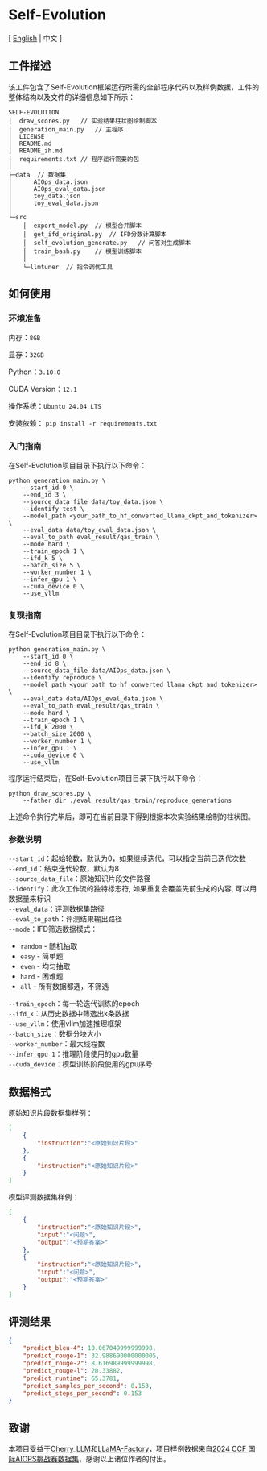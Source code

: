 # Self-Evolution

\[ [English](README.md) | 中文 \]

## 工件描述

该工件包含了Self-Evolution框架运行所需的全部程序代码以及样例数据，工件的整体结构以及文件的详细信息如下所示：

```
SELF-EVOLUTION       
│  draw_scores.py   // 实验结果柱状图绘制脚本
│  generation_main.py   // 主程序
│  LICENSE
│  README.md
│  README_zh.md
│  requirements.txt // 程序运行需要的包
│
├─data  // 数据集
│      AIOps_data.json
│      AIOps_eval_data.json
│      toy_data.json
│      toy_eval_data.json
│
└─src
    │  export_model.py  // 模型合并脚本
    │  get_ifd_original.py  // IFD分数计算脚本
    │  self_evolution_generate.py   // 问答对生成脚本
    │  train_bash.py    // 模型训练脚本
    │
    └─llmtuner  // 指令调优工具
```

## 如何使用

### 环境准备

内存：`8GB`

显存：`32GB`

Python：`3.10.0`

CUDA Version：`12.1`

操作系统：`Ubuntu 24.04 LTS`

安装依赖： `pip install -r requirements.txt`

### 入门指南

在Self-Evolution项目目录下执行以下命令：

```shell
python generation_main.py \
    --start_id 0 \
    --end_id 3 \
    --source_data_file data/toy_data.json \
    --identify test \
    --model_path <your_path_to_hf_converted_llama_ckpt_and_tokenizer> \
    --eval_data data/toy_eval_data.json \
    --eval_to_path eval_result/qas_train \
    --mode hard \
    --train_epoch 1 \
    --ifd_k 5 \
    --batch_size 5 \
    --worker_number 1 \
    --infer_gpu 1 \
    --cuda_device 0 \
    --use_vllm
```

### 复现指南

在Self-Evolution项目目录下执行以下命令：

```shell
python generation_main.py \
    --start_id 0 \
    --end_id 8 \
    --source_data_file data/AIOps_data.json \
    --identify reproduce \
    --model_path <your_path_to_hf_converted_llama_ckpt_and_tokenizer> \
    --eval_data data/AIOps_eval_data.json \
    --eval_to_path eval_result/qas_train \
    --mode hard \
    --train_epoch 1 \
    --ifd_k 2000 \
    --batch_size 2000 \
    --worker_number 1 \
    --infer_gpu 1 \
    --cuda_device 0 \
    --use_vllm
```

程序运行结束后，在Self-Evolution项目目录下执行以下命令：

```shell
python draw_scores.py \
    --father_dir ./eval_result/qas_train/reproduce_generations
```

上述命令执行完毕后，即可在当前目录下得到根据本次实验结果绘制的柱状图。

### 参数说明

`--start_id`：起始轮数，默认为0，如果继续迭代，可以指定当前已迭代次数  
`--end_id`：结束迭代轮数，默认为8  
`--source_data_file`：原始知识片段文件路径  
`--identify`：此次工作流的独特标志符, 如果重复会覆盖先前生成的内容, 可以用数据量来标识  
`--eval_data`：评测数据集路径  
`--eval_to_path`：评测结果输出路径  
`--mode`：IFD筛选数据模式：

- `random` - 随机抽取
- `easy` - 简单题
- `even` - 均匀抽取
- `hard` - 困难题
- `all` - 所有数据都选，不筛选

`--train_epoch`：每一轮迭代训练的epoch  
`--ifd_k`：从历史数据中筛选出k条数据  
`--use_vllm`：使用vllm加速推理框架  
`--batch_size`：数据分块大小  
`--worker_number`：最大线程数  
`--infer_gpu 1`：推理阶段使用的gpu数量  
`--cuda_device`：模型训练阶段使用的gpu序号

## 数据格式

原始知识片段数据集样例：

```json
[
    {
        "instruction":"<原始知识片段>"
    },
    {
        "instruction":"<原始知识片段>"
    }
]
```

模型评测数据集样例：

```json
[
    {
        "instruction":"<原始知识片段>",
        "input":"<问题>",
        "output":"<预期答案>"
    },
    {
        "instruction":"<原始知识片段>",
        "input":"<问题>",
        "output":"<预期答案>"
    }
]
```

## 评测结果

```json
{
    "predict_bleu-4": 10.067049999999998,
    "predict_rouge-1": 32.988690000000005,
    "predict_rouge-2": 8.616989999999998,
    "predict_rouge-l": 20.33882,
    "predict_runtime": 65.3781,
    "predict_samples_per_second": 0.153,
    "predict_steps_per_second": 0.153
}
```

## 致谢

本项目受益于[Cherry_LLM](https://github.com/tianyi-lab/Cherry_LLM)和[LLaMA-Factory](https://github.com/hiyouga/LLaMA-Factory)，项目样例数据来自[2024 CCF 国际AIOPS挑战赛数据集](https://www.modelscope.cn/datasets/issaccv/aiops2024-challenge-dataset)，感谢以上诸位作者的付出。
